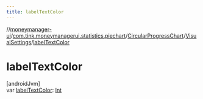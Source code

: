 ```yaml
---
title: labelTextColor
---
```

//[moneymanager-ui](../../../../index.html)/[com.tink.moneymanagerui.statistics.piechart](../../index.html)/[CircularProgressChart](../index.html)/[VisualSettings](index.html)/[labelTextColor](label-text-color.html)



# labelTextColor



[androidJvm]\
var [labelTextColor](label-text-color.html): [Int](https://kotlinlang.org/api/latest/jvm/stdlib/kotlin/-int/index.html)




